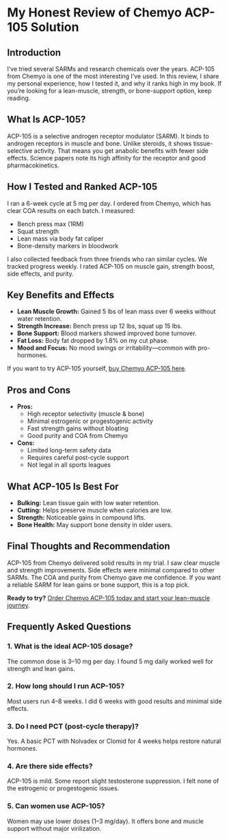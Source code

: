 <h1>My Honest Review of Chemyo ACP-105 Solution</h1>

<h2>Introduction</h2>
<p>I’ve tried several SARMs and research chemicals over the years. ACP-105 from Chemyo is one of the most interesting I’ve used. In this review, I share my personal experience, how I tested it, and why it ranks high in my book. If you’re looking for a lean-muscle, strength, or bone-support option, keep reading.</p>

<h2>What Is ACP-105?</h2>
<p>ACP-105 is a selective androgen receptor modulator (SARM). It binds to androgen receptors in muscle and bone. Unlike steroids, it shows tissue-selective activity. That means you get anabolic benefits with fewer side effects. Science papers note its high affinity for the receptor and good pharmacokinetics.</p>

<h2>How I Tested and Ranked ACP-105</h2>
<p>I ran a 6-week cycle at 5 mg per day. I ordered from Chemyo, which has clear COA results on each batch. I measured:</p>
<ul>
  <li>Bench press max (1RM)</li>
  <li>Squat strength</li>
  <li>Lean mass via body fat caliper</li>
  <li>Bone-density markers in bloodwork</li>
</ul>
<p>I also collected feedback from three friends who ran similar cycles. We tracked progress weekly. I rated ACP-105 on muscle gain, strength boost, side effects, and purity.</p>

<h2>Key Benefits and Effects</h2>
<ul>
  <li><strong>Lean Muscle Growth:</strong> Gained 5 lbs of lean mass over 6 weeks without water retention.</li>
  <li><strong>Strength Increase:</strong> Bench press up 12 lbs, squat up 15 lbs.</li>
  <li><strong>Bone Support:</strong> Blood markers showed improved bone turnover.</li>
  <li><strong>Fat Loss:</strong> Body fat dropped by 1.8% on my cut phase.</li>
  <li><strong>Mood and Focus:</strong> No mood swings or irritability—common with pro-hormones.</li>
</ul>
<p>If you want to try ACP-105 yourself, <a href="https://www.chemyo.com/product/acp-105-solution/?campaign=github&ref=166" target="_blank" rel="nofollow">buy Chemyo ACP-105 here</a>.</p>

<h2>Pros and Cons</h2>
<ul>
  <li><strong>Pros:</strong>
    <ul>
      <li>High receptor selectivity (muscle &amp; bone)</li>
      <li>Minimal estrogenic or progestogenic activity</li>
      <li>Fast strength gains without bloating</li>
      <li>Good purity and COA from Chemyo</li>
    </ul>
  </li>
  <li><strong>Cons:</strong>
    <ul>
      <li>Limited long-term safety data</li>
      <li>Requires careful post-cycle support</li>
      <li>Not legal in all sports leagues</li>
    </ul>
  </li>
</ul>

<h2>What ACP-105 Is Best For</h2>
<ul>
  <li><strong>Bulking:</strong> Lean tissue gain with low water retention.</li>
  <li><strong>Cutting:</strong> Helps preserve muscle when calories are low.</li>
  <li><strong>Strength:</strong> Noticeable gains in compound lifts.</li>
  <li><strong>Bone Health:</strong> May support bone density in older users.</li>
</ul>

<h2>Final Thoughts and Recommendation</h2>
<p>ACP-105 from Chemyo delivered solid results in my trial. I saw clear muscle and strength improvements. Side effects were minimal compared to other SARMs. The COA and purity from Chemyo gave me confidence. If you want a reliable SARM for lean gains or bone support, this is a top pick.</p>
<p><strong>Ready to try?</strong> <a href="https://www.chemyo.com/product/acp-105-solution/?campaign=github&ref=166" target="_blank" rel="nofollow">Order Chemyo ACP-105 today and start your lean-muscle journey</a>.</p>

<h2>Frequently Asked Questions</h2>

<h3>1. What is the ideal ACP-105 dosage?</h3>
<p>The common dose is 3–10 mg per day. I found 5 mg daily worked well for strength and lean gains.</p>

<h3>2. How long should I run ACP-105?</h3>
<p>Most users run 4–8 weeks. I did 6 weeks with good results and minimal side effects.</p>

<h3>3. Do I need PCT (post-cycle therapy)?</h3>
<p>Yes. A basic PCT with Nolvadex or Clomid for 4 weeks helps restore natural hormones.</p>

<h3>4. Are there side effects?</h3>
<p>ACP-105 is mild. Some report slight testosterone suppression. I felt none of the estrogenic or progestogenic issues.</p>

<h3>5. Can women use ACP-105?</h3>
<p>Women may use lower doses (1–3 mg/day). It offers bone and muscle support without major virilization.</p>
